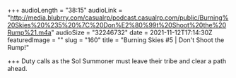 +++
audioLength = "38:15"
audioLink = "http://media.blubrry.com/casualrp/podcast.casualrp.com/public/Burning%20Skies%20%235%20%7C%20Don%E2%80%99t%20Shoot%20the%20Rump%21.m4a"
audioSize = "32246732"
date = 2021-11-12T17:14:30Z
featuredImage = ""
slug = "160"
title = "Burning Skies #5 | Don't Shoot the Rump!"

+++
Duty calls as the Sol Summoner must leave their tribe and clear a path ahead.